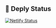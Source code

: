 ## 🚀 Deply Status
[![Netlify Status](https://api.netlify.com/api/v1/badges/30472310-05d2-4084-ae63-9ceff56d5afb/deploy-status)](https://app.netlify.com/sites/zealous-goodall-0c51c6/deploys)
